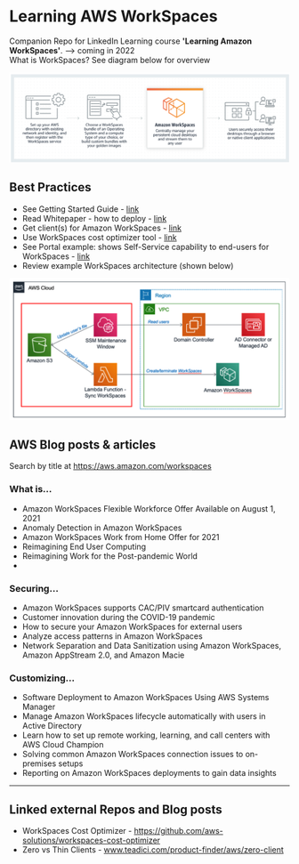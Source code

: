 # Learning AWS WorkSpaces
Companion Repo for LinkedIn Learning course **'Learning Amazon WorkSpaces'**.  --> coming in 2022  
What is WorkSpaces?  See diagram below for overview  

<img src="https://github.com/lynnlangit/learn-amazon-workspaces/blob/main/images/Workspaces-1-2-3.png" width=800>


## Best Practices 
- See Getting Started Guide - [link](https://docs.aws.amazon.com/workspaces/latest/adminguide/getting-started.html)
- Read Whitepaper - how to deploy - [link](https://d1.awsstatic.com/whitepapers/best-practices-deploying-amazon-workspaces.pdf)
- Get client(s) for Amazon WorkSpaces - [link](https://clients.amazonworkspaces.com/)
- Use WorkSpaces cost optimizer tool - [link](https://github.com/aws-solutions/workspaces-cost-optimizer)
- See Portal example: shows Self-Service capability to end-users for WorkSpaces - [link](https://github.com/rajeshkumarramaswamy/aws-workspaces)
- Review example WorkSpaces architecture (shown below)  

<img src="https://github.com/lynnlangit/learn-amazon-workspaces/blob/main/images/workspaces-arch.png" width=800>

## AWS Blog posts & articles
Search by title at https://aws.amazon.com/workspaces 

### What is...
- Amazon WorkSpaces Flexible Workforce Offer Available on August 1, 2021
- Anomaly Detection in Amazon WorkSpaces
- Amazon WorkSpaces Work from Home Offer for 2021
- Reimagining End User Computing
- Reimagining Work for the Post-pandemic World  
- 
### Securing...
- Amazon WorkSpaces supports CAC/PIV smartcard authentication
- Customer innovation during the COVID-19 pandemic
- How to secure your Amazon WorkSpaces for external users
- Analyze access patterns in Amazon WorkSpaces
- Network Separation and Data Sanitization using Amazon WorkSpaces, Amazon AppStream 2.0, and Amazon Macie

### Customizing...
- Software Deployment to Amazon WorkSpaces Using AWS Systems Manager
- Manage Amazon WorkSpaces lifecycle automatically with users in Active Directory
- Learn how to set up remote working, learning, and call centers with AWS Cloud Champion
- Solving common Amazon WorkSpaces connection issues to on-premises setups
- Reporting on Amazon WorkSpaces deployments to gain data insights

---

## Linked external Repos and Blog posts
- WorkSpaces Cost Optimizer - https://github.com/aws-solutions/workspaces-cost-optimizer
- Zero vs Thin Clients - www.teadici.com/product-finder/aws/zero-client
